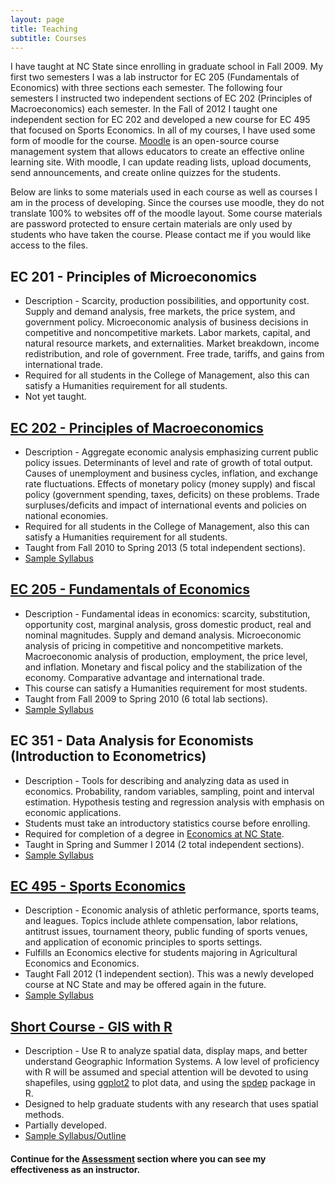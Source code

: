 ```yaml
---
layout: page
title: Teaching
subtitle: Courses
---
```


I have taught at NC State since enrolling in graduate school in Fall 2009. My first two semesters I was a lab instructor for EC 205 (Fundamentals of Economics) with three sections each semester. The following four semesters I instructed two independent sections of EC 202 (Principles of Macroeconomics) each semester. In the Fall of 2012 I taught one independent section for EC 202 and developed a new course for EC 495 that focused on Sports Economics. In all of my courses, I have used some form of moodle for the course. [Moodle](https://moodle.org/) is an open-source course management system that allows educators to create an effective online learning site. With moodle, I can update reading lists, upload documents, send announcements, and create online quizzes for the students.

Below are links to some materials used in each course as well as courses I am in the process of developing. Since the courses use moodle, they do not translate 100% to websites off of the moodle layout. Some course materials are password protected to ensure certain materials are only used by students who have taken the course. Please contact me if you would like access to the files.

## EC 201 - Principles of Microeconomics

* Description - Scarcity, production possibilities, and opportunity cost. Supply and demand analysis, free markets, the price system, and government policy. Microeconomic analysis of business decisions in competitive and noncompetitive markets. Labor markets, capital, and natural resource markets, and externalities. Market breakdown, income redistribution, and role of government. Free trade, tariffs, and gains from international trade.
* Required for all students in the College of Management, also this can satisfy a Humanities requirement for all students.
* Not yet taught.

## [EC 202 - Principles of Macroeconomics](http://www4.ncsu.edu/~rdinter/teaching_ec202.html)

* Description - Aggregate economic analysis emphasizing current public policy issues. Determinants of level and rate of growth of total output. Causes of unemployment and business cycles, inflation, and exchange rate fluctuations. Effects of monetary policy (money supply) and fiscal policy (government spending, taxes, deficits) on these problems. Trade surpluses/deficits and impact of international events and policies on national economies.
* Required for all students in the College of Management, also this can satisfy a Humanities requirement for all students.
* Taught from Fall 2010 to Spring 2013 (5 total independent sections).
* [Sample Syllabus](/teaching/docs/Syllabus%20003.pdf)

## [EC 205 - Fundamentals of Economics](http://www4.ncsu.edu/~rdinter/teaching_ec205_.html)

* Description - Fundamental ideas in economics: scarcity, substitution, opportunity cost, marginal analysis, gross domestic product, real and nominal magnitudes. Supply and demand analysis. Microeconomic analysis of pricing in competitive and noncompetitive markets. Macroeconomic analysis of production, employment, the price level, and inflation. Monetary and fiscal policy and the stabilization of the economy. Comparative advantage and international trade.
* This course can satisfy a Humanities requirement for most students.
* Taught from Fall 2009 to Spring 2010 (6 total lab sections).
* [Sample Syllabus](/teaching/docs/211%20Syllabus.pdf)

## EC 351 - Data Analysis for Economists (Introduction to Econometrics)

* Description - Tools for describing and analyzing data as used in economics. Probability, random variables, sampling, point and interval estimation. Hypothesis testing and regression analysis with emphasis on economic applications.
* Students must take an introductory statistics course before enrolling.
* Required for completion of a degree in [Economics at NC State](https://oucc.dasa.ncsu.edu/mgmt-20econbs-nosubplan-2097/).
* Taught in Spring and Summer I 2014 (2 total independent sections).
* [Sample Syllabus](/teaching/docs/EC351_SI14_Syllabus.pdf)

## [EC 495 - Sports Economics](http://www4.ncsu.edu/~rdinter/sports/index.html)

* Description - Economic analysis of athletic performance, sports teams, and leagues. Topics include athlete compensation, labor relations, antitrust issues, tournament theory, public funding of sports venues, and application of economic principles to sports settings.
* Fulfills an Economics elective for students majoring in Agricultural Economics and Economics.
* Taught Fall 2012 (1 independent section). This was a newly developed course at NC State and may be offered again in the future.
* [Sample Syllabus](/teaching/docs/EC%20495%20-%20Sports%20Economics%20Syllabus.pdf)

## [Short Course - GIS with R](http://www4.ncsu.edu/~rdinter/Spatial/index.html)

* Description - Use R to analyze spatial data, display maps, and better understand Geographic Information Systems. A low level of proficiency with R will be assumed and special attention will be devoted to using shapefiles, using [ggplot2](http://ggplot2.org/) to plot data, and using the [spdep](http://cran.r-project.org/web/packages/spdep/spdep.pdf) package in R.
* Designed to help graduate students with any research that uses spatial methods.
* Partially developed.
* [Sample Syllabus/Outline](/teaching/docs/R%20Short%20Course%20for%20GIS%20and%20Spatial%20Econometrics.pdf)


#### Continue for the [Assessment](/teaching/assessment) section where you can see my effectiveness as an instructor.